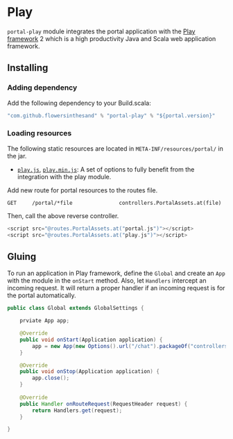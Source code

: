 # Play
`portal-play` module integrates the portal application with the [Play framework](http://www.playframework.org/) 2 which is a high productivity Java and Scala web application framework.

## Installing
### Adding dependency
Add the following dependency to your Build.scala:
```scala
"com.github.flowersinthesand" % "portal-play" % "${portal.version}"
```

### Loading resources
The following static resources are located in `META-INF/resources/portal/` in the jar.

* [`play.js`](https://github.com/flowersinthesand/portal-java/blob/master/play/src/main/resources/META-INF/resources/portal/play.js), [`play.min.js`](https://github.com/flowersinthesand/portal-java/blob/master/play/src/main/resources/META-INF/resources/portal/play.min.js): A set of options to fully benefit from the integration with the play module.

Add new route for portal resources to the routes file.

```
GET     /portal/*file               controllers.PortalAssets.at(file)
```

Then, call the above reverse controller.

```scala
<script src="@routes.PortalAssets.at("portal.js")"></script>
<script src="@routes.PortalAssets.at("play.js")"></script>
```

## Gluing
To run an application in Play framework, define the `Global` and create an `App` with the module in the `onStart` method. Also, let `Handlers` intercept an incoming request. It will return a proper handler if an incoming request is for the portal automatically.

```java
public class Global extends GlobalSettings {

    prviate App app;

    @Override
    public void onStart(Application application) {
        app = new App(new Options().url("/chat").packageOf("controllers"), new PlayModule());
    }

    @Override
    public void onStop(Application application) {
        app.close();
    }
    
    @Override
    public Handler onRouteRequest(RequestHeader request) {
        return Handlers.get(request);
    }

}
```
